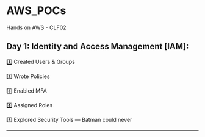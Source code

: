 # AWS_POCs
Hands on AWS - CLF02

Day 1: Identity and Access Management [IAM]:
-------------------------------------------

1️⃣ Created Users & Groups

2️⃣ Wrote Policies

3️⃣ Enabled MFA

4️⃣ Assigned Roles 

5️⃣ Explored Security Tools — Batman could never

---------------------------------------------------------------------------------------------------------------------------------------------------------------------
